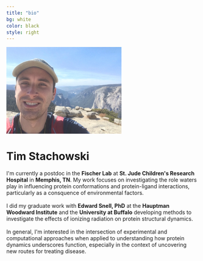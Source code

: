 ```yaml
---
title: "bio"
bg: white
color: black
style: right
---
```



<img src="img/IMG_0988.JPG" width="60%">


# Tim Stachowski

I'm currently a postdoc in the **Fischer Lab** at **St. Jude Children's Research Hospital**
in **Memphis, TN**. My work focuses on investigating the role waters play in influencing protein conformations and protein-ligand interactions, particularly as a consquence of environmental factors. <br> 
<br>
I did my graduate work with **Edward Snell, PhD** at the **Hauptman Woodward Institute** and the **University at Buffalo** developing methods to investigate the effects of ionizing radiation on protein structural dynamics. <br> 
<br>
In general, I'm interested in the intersection of experimental and computational approaches when applied to understanding how protein dynamics underscores function, especially in the context of uncovering new routes for treating disease. 

 

